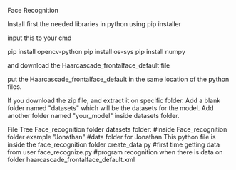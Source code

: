 Face Recognition

Install first the needed libraries in python using pip installer

input this to your cmd

pip install opencv-python
pip install os-sys
pip install numpy

and download the Haarcascade_frontalface_default file

put the Haarcascade_frontalface_default in the same location of the python files.

If you download the zip file, and extract it on specific folder.
Add a blank folder named "datasets" which will be the datasets for the model.
Add another folder named "your_model" inside datasets folder.

File Tree
Face_recognition folder
         datasets folder:         #inside Face_recognition folder
         example "Jonathan"       #data folder for Jonathan
        This python file is inside the face_recognition folder 
        create_data.py            #first time getting data from user
        face_recognize.py         #program recognition when there is data on folder
        haarcascade_frontalface_default.xml
       
        
        
        
